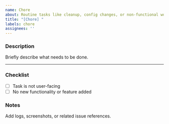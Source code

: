 ```yaml
---
name: Chore
about: Routine tasks like cleanup, config changes, or non-functional work
title: "[Chore] "
labels: chore
assignees: ''
---
```


### Description
Briefly describe what needs to be done.

---

### Checklist

- [ ] Task is not user-facing
- [ ] No new functionality or feature added

### Notes
Add logs, screenshots, or related issue references.
